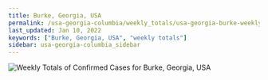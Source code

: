 ```yaml
---
title: Burke, Georgia, USA
permalink: /usa-georgia-columbia/weekly_totals/usa-georgia-burke-weekly_totals.html
last_updated: Jan 10, 2022
keywords: ["Burke, Georgia, USA", "weekly totals"]
sidebar: usa-georgia-columbia_sidebar
---
```


![Weekly Totals of Confirmed Cases for Burke, Georgia, USA](/covid_tracker/images/graphs/usa-georgia-burke-weekly_totals_graph.png)

